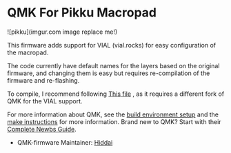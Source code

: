 # QMK For Pikku Macropad

![pikku](imgur.com image replace me!)

This firmware adds support for VIAL (vial.rocks) for easy configuration of the macropad. 

The code currently have default names for the layers based on the original firmware, and changing them is easy but requires re-compilation of the firmware and re-flashing.

To compile, I recommend following [This file](https://www.youtube.com/watch?v=O8pdUPqPG3k) , as it requires a different fork of QMK for the VIAL support.

For more information about QMK, see the [build environment setup](https://docs.qmk.fm/#/getting_started_build_tools) and the [make instructions](https://docs.qmk.fm/#/getting_started_make_guide) for more information. Brand new to QMK? Start with their [Complete Newbs Guide](https://docs.qmk.fm/#/newbs).

* QMK-firmware Maintainer: [Hiddai](https://github.com/Biddai)


